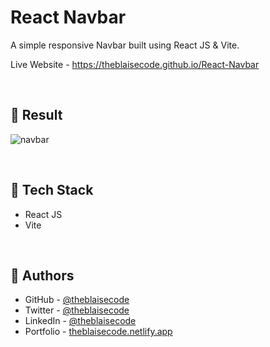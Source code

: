 # React Navbar
A simple responsive Navbar built using React JS & Vite.

Live Website - https://theblaisecode.github.io/React-Navbar

<br/>

## 🔶 Result
![navbar](https://github.com/theblaisecode/React-Navbar/assets/89015653/de4644b8-18ad-4f3a-9efa-c7dcc4d59fbb)

<br/>

## 🔶 Tech Stack
- React JS
- Vite

<br/>

## 🔶 Authors
- GitHub - [@theblaisecode](https://github.com/theblaisecode)
- Twitter - [@theblaisecode](https://twitter.com/theblaisecode)
- LinkedIn - [@theblaisecode](https://www.linkedin.com/in/theblaisecode)
- Portfolio - [theblaisecode.netlify.app](https://theblaisecode.netlify.app/)
